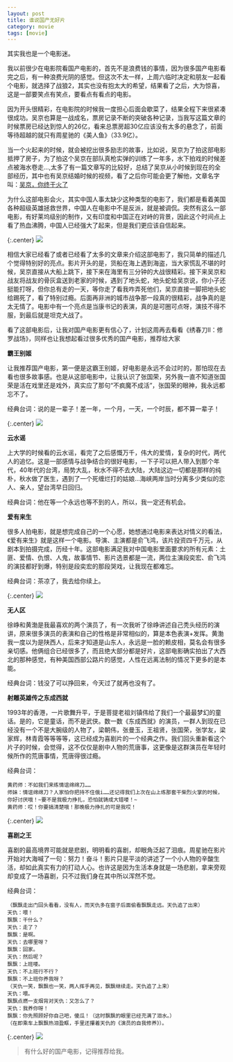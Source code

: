 ```yaml
---
layout: post
title: 谁说国产无好片
category: movie
tags: [movie]
---
```


其实我也是一个电影迷。

我以前很少在电影院看国产电影的，首先不是浪费钱的事情，因为很多国产电影看完之后，有一种浪费光阴的感觉。但这次不太一样，上周六临时决定和朋友一起看个电影，就选择了战狼2，其实也没有抱太大的希望，结果看了之后，大为惊喜，这是一部要笑点有笑点，要看点有看点的电影。

因为开头很精彩，在电影院的时候我一度担心后面会歇菜了，结果全程下来很紧凑很成功。吴京也算是一战成名，票房记录不断的突破各种记录，当我写这篇文章的时候票房已经达到惊人的26亿，看来总票房超30亿应该没有太多的悬念了，前面等待超越的就只有周星驰的《美人鱼》（33.9亿）。

当一个火起来的时候，就会被挖出很多励志的故事，比如说，吴京为了拍这部电影抵押了房子，为了拍这个吴京在部队真枪实弹的训练了一年多，水下拍戏的时候差点被海水卷走...,太多了有一篇文章写的比较好，总结了吴京从小时候到现在的全部经历，其中也有吴京结婚时候的视频，看了之后你可能会更了解他，文章名字叫：[吴京，你终于火了](http://mp.weixin.qq.com/s/BTdr3ev6lqkZGFM_nqdKQA)

为什么这部电影会火，其实中国人事太缺少这种类型的电影了，我们都是看着美国各种超级英雄拯救世界，中国人在电影中不是反派，就是被调侃。突然有这么一部电影，有好莱坞级别的制作，又有印度和中国正在对峙的背景，因此这个时间点上看了热血沸腾，中国人已经强大了起来，但是我们更应该自信起来。

{:.center}
![](http://www.ityouknow.com/assets/images/2017/movie/wolf.jpg)

相信大家已经看了或者已经看了太多的文章来介绍这部电影了，我只简单的描述几个觉得特别好的亮点。影片开头的是，货船在海上遇到海盗，当大家慌乱不堪的时候，吴京直接从大船上跳下，接下来在海里有三分钟的大战很精彩。接下来吴京和战友将战友的骨灰盒送到老家的时候，遇到了地头蛇，地头蛇给吴京说，你小子还挺能打呀，但你总有走的一天，等你走了看我咋弄死他们，吴京直接一脚把地头蛇给踢死了，看了特别过瘾。后面再非洲的城市战争那一段真的很精彩，战争真的是太无情了。电影中有一个亮点是当康书记的表演，真的是可圈可点呀，演技不得不服，到最后就是坦克大战了。

看了这部电影后，让我对国产电影更有信心了，计划这周再去看看《绣春刀II：修罗战场》，同样也让我想起看过很多优秀的国产电影，推荐给大家

**霸王别姬** 

让我推荐国产电影，第一便是这霸王别姬，好电影是永远不会过时的，那怕现在去看也很多故事感。也是从这部电影中，让我认识了张国荣，另外我一直不知道张国荣是活在戏里还是戏外，真实应了那句“不疯魔不成活”，张国荣的眼神，我永远都忘不了。

经典台词：说的是一辈子！差一年，一个月，一天，一个时辰，都不算一辈子！

{:.center}
![](http://www.ityouknow.com/assets/images/2017/movie/bwbj.jpeg)

**云水谣** 

上大学的时候看的云水谣，看完了之后感慨万千，伟大的爱情，复杂的时代，两代人的追忆。这是一部感情与战争结合的很好电影，一下子可以把人带入到那个年代，40年代的台湾，局势大乱，秋水不得不去大陆，大陆这边一切都是那样的纯朴，秋水做了医生，遇到了一个死缠烂打的姑娘...海峡两岸当时分离多少类似的恋人、亲人，望台湾早日回归。

经典台词：他在等一个永远也等不到的人，所以，我一定还有机会。

**爱有来生** 

很多人拍电影，就是想完成自己的一个心愿，她想通过电影来表达对情义的看法，《爱有来生》就是这样一个电影。导演、主演都是俞飞鸿，该片投资四千万元，从剧本到拍摄完成，历经十年。这部电影满足我对中国电影里面要求的所有元素：土匪、爱情、仇恨、人鬼，故事情节、影片选景都是一流，两位主演段奕宏、俞飞鸿的演技都好到爆，特别是段奕宏的那段哭戏，让我现在都难忘。

经典台词：茶凉了，我去给你续上。

{:.center}
![](http://www.ityouknow.com/assets/images/2017/movie/ayls.jpeg)

**无人区** 

徐峥和黄渤是我最喜欢的两个演员了，有一次我听了徐峥讲述自己秃头经历的演讲，原来很多演员的表演和自己的性格是非常相似的，算是本色表演+发挥。黄渤我一度以为是陕西人，后来才知道是山东人，永远是一脸的赖皮相，莫名会有很多亲切感。他俩组合已经很多了，而且绝大部分都是好片，这部电影确实拍出了大西北的那种感觉，有种美国西部公路片的感觉，人性在远离法制的情况下更多的是本能。

经典台词：钱没了可以挣回来，今天过了就再也没有了。

**射雕英雄传之东成西就** 

1993年的香港，一片歌舞升平，于是菩提老祖刘镇伟给了我们一个最最梦幻的童话。是的，它是童话，而不是武侠。数一数《东成西就》的演员，一群人到现在已经没有一个不是大腕级的人物了，梁朝伟，张曼玉，王祖贤，张国荣，张学友，梁家辉，林青霞等等等等，这已经成为喜剧片的一个经典之作。我们回头重新看这个片子的时候，会觉得，这不仅仅是剧中人物的荒唐事，这更像是这群演员在年轻时候所作的荒唐事情，荒唐得很过瘾。

经典台词：

```
黄药师：不如我们来练情谊绵绵刀……
师妹：情谊绵绵刀？人家怕你把持不住俄i……还记得我们上次在山上练那套干柴烈火掌的时候，你好讨厌哦！~要不是我极力挣扎，恐怕就铸成大错喽！~ 
黄药师：哎！你要搞清楚哦！那晚极力挣扎的可是我哎！

```

{:.center}
![](http://www.ityouknow.com/assets/images/2017/movie/dcxj.jpeg)

**喜剧之王** 

喜剧的最高境界可能就是悲剧，明明看的喜剧，却眼角泛起了泪痕。周星驰在影片开始对大海喊了一句：努力！奋斗！影片只是平淡的讲述了一个小人物的辛酸生活，却如此真实有力的打动人心。也许这是因为生活本身就是一场悲剧，拿来旁观却变成了一场喜剧，只不过我们身在其中所以浑然不觉。

经典台词：

```
（飘飘走出门回头看看，没有人，而天仇多在窗子后面偷看飘飘走远。天仇追了出来）
天仇：喂！
飘飘：干什么？
天仇：走了？
飘飘：是啊。
天仇：去哪里呀？
飘飘：回家。
天仇：然后呢？
飘飘：上班喽。
天仇：不上班行不行？
飘飘：不上班你养我呀？
（天仇一笑，飘飘也一笑，两人挥手再见，飘飘继续走。天仇追了上来）
天仇：喂。
飘飘点燃一支烟背对天仇：又怎么了？
天仇：我养你呀！
飘飘：你先照顾好你自己吧，傻瓜！（这时飘飘的眼里已经充满了泪水。）
（在即乘车上飘飘热泪盈眶，手里还攥着天仇的《演员的自我修养》）。
```

{:.center}
![](http://www.ityouknow.com/assets/images/2017/movie/xjzw.jpeg)


> 有什么好的国产电影，记得推荐给我。












